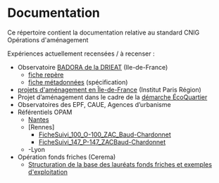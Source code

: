 
# Documentation 

Ce répertoire contient la documentation relative au standard CNIG Opérations d'aménagement


Expériences actuellement recensées / à recenser :
- Observatoire [BADORA de la DRIEAT](https://www.drieat.ile-de-france.developpement-durable.gouv.fr/badora-la-base-de-donnees-regionale-de-l-a12376.html) (Ile-de-France)
  - [fiche repère](https://github.com/cnigfr/operations-amenagement/blob/main/documentation/fichiers/230308_BADORA_Fiche_repere_v1-4-2.pdf)
  - [fiche métadonnées](https://github.com/cnigfr/operations-amenagement/blob/main/documentation/fichiers/190614_BADORA_Fiche_metadonnees_v1.pdf) (spécification)
- [projets d'aménagement en Île-de-France](https://www.institutparisregion.fr/uploads/ExportData/projets_amenagement.html) (Institut Paris Région)
- Projet d’aménagement dans le cadre de la [démarche ÉcoQuartier](http://www.ecoquartiers.logement.gouv.fr/)
- Observatoires des EPF, CAUE, Agences d’urbanisme
- Référentiels OPAM
  - [Nantes](https://github.com/cnigfr/operations-amenagement/blob/main/documentation/fichiers/240124_R%C3%A9f%C3%A9rentiel_OPAM_Nantes_M%C3%A9tropole_240130.pdf)
  - [Rennes]
    - [FicheSuivi_100_O-100_ZAC_Baud-Chardonnet](https://github.com/cnigfr/operations-amenagement/blob/main/documentation/fichiers/240419_Rennes_FicheSuivi_100_O-100_ZAC_Baud-Chardonnet.pdf)
    - [FicheSuivi_147_P-147_ZACBaud-Chardonnet](https://github.com/cnigfr/operations-amenagement/blob/main/documentation/fichiers/240419_Rennes_FicheSuivi_147_P-147_ZACBaud-Chardonnet.pdf)
  - -Lyon
- Opération fonds friches (Cerema)
  - [Structuration de la base des lauréats fonds friches et exemples d'exploitation](https://github.com/cnigfr/operations-amenagement/blob/main/documentation/fichiers/240318_Pr%C3%A9sa_Fonds_Friches_JM.pdf)
